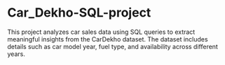 # Car_Dekho-SQL-project
This project analyzes car sales data using SQL queries to extract meaningful insights from the CarDekho dataset. The dataset includes details such as car model year, fuel type, and availability across different years.
